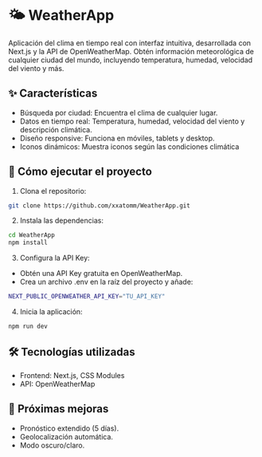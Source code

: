 # 🌤️ WeatherApp
Aplicación del clima en tiempo real con interfaz intuitiva, desarrollada con Next.js y la API de OpenWeatherMap. Obtén información meteorológica de cualquier ciudad del mundo, incluyendo temperatura, humedad, velocidad del viento y más.
## ✨ Características
- Búsqueda por ciudad: Encuentra el clima de cualquier lugar.
- Datos en tiempo real: Temperatura, humedad, velocidad del viento y descripción climática.
- Diseño responsive: Funciona en móviles, tablets y desktop.
- Iconos dinámicos: Muestra iconos según las condiciones climática

## 🚀 Cómo ejecutar el proyecto
1. Clona el repositorio:
```bash
git clone https://github.com/xxatomm/WeatherApp.git
```
2. Instala las dependencias:
```bash
cd WeatherApp
npm install
```
3. Configura la API Key:
- Obtén una API Key gratuita en OpenWeatherMap.
- Crea un archivo .env en la raíz del proyecto y añade:
```bash
NEXT_PUBLIC_OPENWEATHER_API_KEY="TU_API_KEY"
```
4. Inicia la aplicación:
```bash
npm run dev
```
## 🛠 Tecnologías utilizadas
- Frontend: Next.js, CSS Modules
- API: OpenWeatherMap
## 📌 Próximas mejoras
- Pronóstico extendido (5 días).
- Geolocalización automática.
- Modo oscuro/claro.
